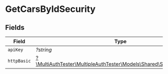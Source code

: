 # GetCarsByIdSecurity


## Fields

| Field                                                                                                        | Type                                                                                                         | Required                                                                                                     | Description                                                                                                  | Example                                                                                                      |
| ------------------------------------------------------------------------------------------------------------ | ------------------------------------------------------------------------------------------------------------ | ------------------------------------------------------------------------------------------------------------ | ------------------------------------------------------------------------------------------------------------ | ------------------------------------------------------------------------------------------------------------ |
| `apiKey`                                                                                                     | *?string*                                                                                                    | :heavy_minus_sign:                                                                                           | N/A                                                                                                          |                                                                                                              |
| `httpBasic`                                                                                                  | [?\MultiAuthTester\MultipleAuthTester\Models\Shared\SchemeHTTPBasic](../../Models/Shared/SchemeHTTPBasic.md) | :heavy_minus_sign:                                                                                           | N/A                                                                                                          |                                                                                                              |